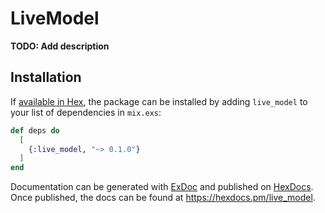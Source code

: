 # LiveModel

**TODO: Add description**

## Installation

If [available in Hex](https://hex.pm/docs/publish), the package can be installed
by adding `live_model` to your list of dependencies in `mix.exs`:

```elixir
def deps do
  [
    {:live_model, "~> 0.1.0"}
  ]
end
```

Documentation can be generated with [ExDoc](https://github.com/elixir-lang/ex_doc)
and published on [HexDocs](https://hexdocs.pm). Once published, the docs can
be found at <https://hexdocs.pm/live_model>.

